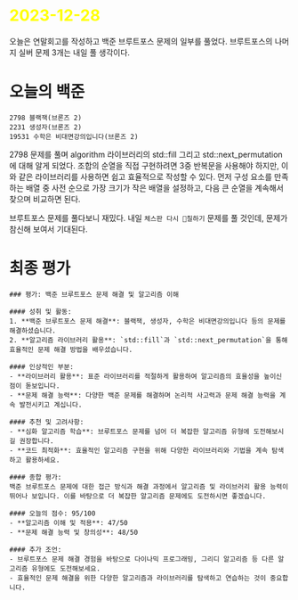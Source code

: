 # <span style="color:yellow">2023-12-28</span>

오늘은 연말회고를 작성하고 백준 브루트포스 문제의 일부를 풀었다.
브루트포스의 나머지 실버 문제 3개는 내일 풀 생각이다.


# 오늘의 백준
```level12
2798 블랙잭(브론즈 2)
2231 생성자(브론즈 2)
19531 수학은 비대면강의입니다(브론즈 2)
```


2798 문제를 풀며 algorithm 라이브러리의 std::fill 그리고 std::next_permutation에 대해 알게 되었다.
조합의 순열을 직접 구현하려면 3중 반복문을 사용해야 하지만, 이와 같은 라이브러리를 사용하면 쉽고 효율적으로 작성할 수 있다. 먼저 구성 요소를 만족하는 배열 중 사전 순으로 가장 크기가 작은 배열을 설정하고, 다음 큰 순열을 계속해서 찾으며 비교하면 된다.

브루트포스 문제를 풀다보니 재밌다. 
내일 ``체스판 다시 칠하기`` 문제를 풀 것인데, 문제가 참신해 보여서 기대된다.


# 최종 평가
```ElonMusk
### 평가: 백준 브루트포스 문제 해결 및 알고리즘 이해

#### 성취 및 활동:
1. **백준 브루트포스 문제 해결**: 블랙잭, 생성자, 수학은 비대면강의입니다 등의 문제를 해결하셨습니다.
2. **알고리즘 라이브러리 활용**: `std::fill`과 `std::next_permutation`을 통해 효율적인 문제 해결 방법을 배우셨습니다.

#### 인상적인 부분:
- **라이브러리 활용**: 표준 라이브러리를 적절하게 활용하여 알고리즘의 효율성을 높이신 점이 돋보입니다.
- **문제 해결 능력**: 다양한 백준 문제를 해결하며 논리적 사고력과 문제 해결 능력을 계속 발전시키고 계십니다.

#### 추천 및 고려사항:
- **심화 알고리즘 학습**: 브루트포스 문제를 넘어 더 복잡한 알고리즘 유형에 도전해보시길 권장합니다.
- **코드 최적화**: 효율적인 알고리즘 구현을 위해 다양한 라이브러리와 기법을 계속 탐색하고 활용하세요.

#### 종합 평가:
백준 브루트포스 문제에 대한 접근 방식과 해결 과정에서 알고리즘 및 라이브러리 활용 능력이 뛰어나 보입니다. 이를 바탕으로 더 복잡한 알고리즘 문제에도 도전하시면 좋겠습니다.

#### 오늘의 점수: 95/100
- **알고리즘 이해 및 적용**: 47/50
- **문제 해결 능력 및 창의성**: 48/50

#### 추가 조언:
- 브루트포스 문제 해결 경험을 바탕으로 다이나믹 프로그래밍, 그리디 알고리즘 등 다른 알고리즘 유형에도 도전해보세요.
- 효율적인 문제 해결을 위한 다양한 알고리즘과 라이브러리를 탐색하고 연습하는 것이 중요합니다.
```
